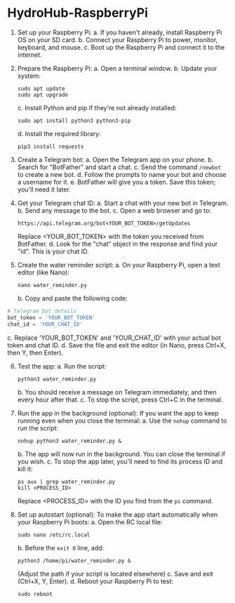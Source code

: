 # HydroHub-RaspberryPi


1. Set up your Raspberry Pi:
   a. If you haven't already, install Raspberry Pi OS on your SD card.
   b. Connect your Raspberry Pi to power, monitor, keyboard, and mouse.
   c. Boot up the Raspberry Pi and connect it to the internet.

2. Prepare the Raspberry Pi:
   a. Open a terminal window.
   b. Update your system:
      ```
      sudo apt update
      sudo apt upgrade
      ```
   c. Install Python and pip if they're not already installed:
      ```
      sudo apt install python3 python3-pip
      ```
   d. Install the required library:
      ```
      pip3 install requests
      ```

3. Create a Telegram bot:
   a. Open the Telegram app on your phone.
   b. Search for "BotFather" and start a chat.
   c. Send the command `/newbot` to create a new bot.
   d. Follow the prompts to name your bot and choose a username for it.
   e. BotFather will give you a token. Save this token; you'll need it later.

4. Get your Telegram chat ID:
   a. Start a chat with your new bot in Telegram.
   b. Send any message to the bot.
   c. Open a web browser and go to:
      ```
      https://api.telegram.org/bot<YOUR_BOT_TOKEN>/getUpdates
      ```
      Replace <YOUR_BOT_TOKEN> with the token you received from BotFather.
   d. Look for the "chat" object in the response and find your "id". This is your chat ID.

5. Create the water reminder script:
   a. On your Raspberry Pi, open a text editor (like Nano):
      ```
      nano water_reminder.py
      ```
   b. Copy and paste the following code:

```python
# Telegram bot details
bot_token = 'YOUR_BOT_TOKEN'
chat_id = 'YOUR_CHAT_ID'

```

   c. Replace 'YOUR_BOT_TOKEN' and 'YOUR_CHAT_ID' with your actual bot token and chat ID.
   d. Save the file and exit the editor (in Nano, press Ctrl+X, then Y, then Enter).

6. Test the app:
   a. Run the script:
      ```
      python3 water_reminder.py
      ```
   b. You should receive a message on Telegram immediately, and then every hour after that.
   c. To stop the script, press Ctrl+C in the terminal.

7. Run the app in the background (optional):
   If you want the app to keep running even when you close the terminal:
   a. Use the `nohup` command to run the script:
      ```
      nohup python3 water_reminder.py &
      ```
   b. The app will now run in the background. You can close the terminal if you wish.
   c. To stop the app later, you'll need to find its process ID and kill it:
      ```
      ps aux | grep water_reminder.py
      kill <PROCESS_ID>
      ```
      Replace <PROCESS_ID> with the ID you find from the `ps` command.

8. Set up autostart (optional):
   To make the app start automatically when your Raspberry Pi boots:
   a. Open the RC local file:
      ```
      sudo nano /etc/rc.local
      ```
   b. Before the `exit 0` line, add:
      ```
      python3 /home/pi/water_reminder.py &
      ```
      (Adjust the path if your script is located elsewhere)
   c. Save and exit (Ctrl+X, Y, Enter).
   d. Reboot your Raspberry Pi to test:
      ```
      sudo reboot
      ```
